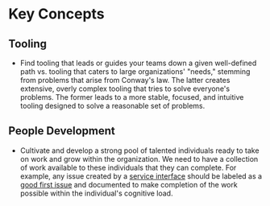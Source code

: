 # Key Concepts

## Tooling

* Find tooling that leads or guides your teams down a given well-defined path vs. tooling that caters to large organizations' "needs," stemming from problems that arise from Conway's law. The latter creates extensive, overly complex tooling that tries to solve everyone's problems. The former leads to a more stable, focused, and intuitive tooling designed to solve a reasonable set of problems.

## People Development

* Cultivate and develop a strong pool of talented individuals ready to take on work and grow within the organization. We need to have a collection of work available to these individuals that they can complete. For example, any issue created by a [service interface](https://github.com/osinfra-io/github-organization-management#service-interfaces) should be labeled as a [good first issue](https://github.com/orgs/osinfra-io/projects/1) and documented to make completion of the work possible within the individual's cognitive load.

